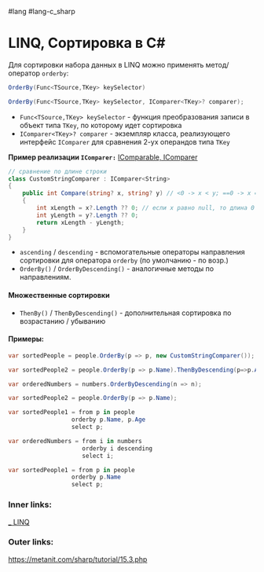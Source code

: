 #lang #lang-c_sharp 

# LINQ, Сортировка в C#

Для сортировки набора данных в LINQ можно применять метод/оператор `orderby`:
```csharp
OrderBy(Func<TSource,TKey> keySelector)

OrderBy(Func<TSource,TKey> keySelector, IComparer<TKey>? comparer);
```
- `Func<TSource,TKey> keySelector` - функция преобразования записи в объект типа `TKey`, по которому идет сортировка
- `IComparer<TKey>? comparer` - экземпляр класса, реализующего интерфейс `IComparer` для сравнения 2-ух операндов типа `TKey`

**Пример реализации `IComparer:`**
[IComparable, IComparer](1.%20Languages/C-sharp/0.%20Введение/3.%20Интерфейсы/IComparable,%20IComparer.md)
```csharp
// сравнение по длине строки
class CustomStringComparer : IComparer<String>
{
    public int Compare(string? x, string? y) // <0 -> x < y; ==0 -> x == 0; >0 -> x > y;
    {
        int xLength = x?.Length ?? 0; // если x равно null, то длина 0
        int yLength = y?.Length ?? 0;
        return xLength - yLength;
    }
}
```

- `ascending` / `descending` - вспомогательные операторы направления сортировки для оператора `orderby` (по умолчанию - по возр.)
- `OrderBy()` / `OrderByDescending()` - аналогичные методы по направлениям.

#### Множественные сортировки
- `ThenBy()` / `ThenByDescending()` - дополнительная сортировка по возрастанию / убыванию

#### Примеры:

```csharp
var sortedPeople = people.OrderBy(p => p, new CustomStringComparer());
```

```csharp
var sortedPeople2 = people.OrderBy(p => p.Name).ThenByDescending(p=>p.Age);
```

```csharp
var orderedNumbers = numbers.OrderByDescending(n => n);
```

```csharp
var sortedPeople2 = people.OrderBy(p => p.Name);
```

```csharp
var sortedPeople1 = from p in people
                  orderby p.Name, p.Age
                  select p;
```

```csharp
var orderedNumbers = from i in numbers
                     orderby i descending
                     select i;
```

```csharp
var sortedPeople1 = from p in people
                  orderby p.Name
                  select p;
```

### Inner links:
[_ LINQ](1.%20Languages/C-sharp/Базы%20данных/LINQ/_%20LINQ.md)

### Outer links:
https://metanit.com/sharp/tutorial/15.3.php